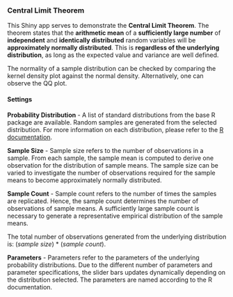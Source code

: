 ### Central Limit Theorem

This Shiny app serves to demonstrate the **Central Limit Theorem**. 
The theorem states that the **arithmetic mean** of a **sufficiently large number** of 
**independent** and **identically distributed** random variables will be 
**approximately normally distributed**. 
This is **regardless of the underlying distribution**, 
as long as the expected value and variance are well defined.

The normality of a sample distribution can be checked by comparing 
the kernel density plot against the normal density. Alternatively, one can observe the QQ plot.

#### Settings

**Probability Distribution** - 
A list of standard distributions from the base R package are available. 
Random samples are generated from the selected distribution. 
For more information on each distribution, please refer to the 
[R documentation](https://stat.ethz.ch/R-manual/R-devel/library/stats/html/Distributions.html).

**Sample Size** - 
Sample size refers to the number of observations in a sample. 
From each sample, the sample mean is computed to derive 
one observation for the distribution of sample means. 
The sample size can be varied to investigate the number of observations required for 
the sample means to become approximately normally distributed.

**Sample Count** - 
Sample count refers to the number of times the samples are replicated. 
Hence, the sample count determines the number of observations of sample means. 
A sufficiently large sample count is necessary to generate a 
representative empirical distribution of the sample means.

The total number of observations generated from the underlying distribution is: 
(*sample size*) * (*sample count*).

**Parameters** - 
Parameters refer to the parameters of the underlying probability distributions. 
Due to the different number of parameters and parameter specifications, 
the slider bars updates dynamically depending on the distribution selected. 
The parameters are named according to the R documentation.